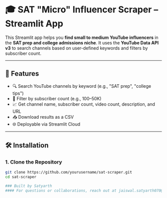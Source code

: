 # 🎓 SAT "Micro" Influencer Scraper – Streamlit App

This Streamlit app helps you **find small to medium YouTube influencers** in the **SAT prep and college admissions niche**. It uses the **YouTube Data API v3** to search channels based on user-defined keywords and filters by subscriber count.

---

## 🚀 Features

- 🔍 Search YouTube channels by keyword (e.g., "SAT prep", "college tips")
- 🎯 Filter by subscriber count (e.g., 100–50K)
- 📈 Get channel name, subscriber count, video count, description, and URL
- 📥 Download results as a CSV
- 🌐 Deployable via Streamlit Cloud

---

## 🛠️ Installation

### 1. Clone the Repository
```bash
git clone https://github.com/yourusername/sat-scraper.git
cd sat-scraper

### Built by Satyarth
#### For questions or collaborations, reach out at jaiswal.satyarth070@gmail.com
